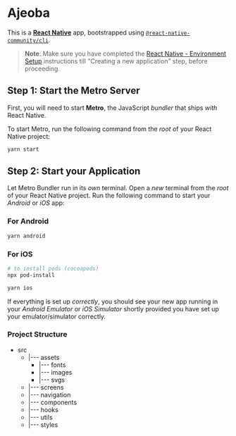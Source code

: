 # Ajeoba

This is a [**React Native**](https://reactnative.dev) app, bootstrapped using [`@react-native-community/cli`](https://github.com/react-native-community/cli).


>**Note**: Make sure you have completed the [React Native - Environment Setup](https://reactnative.dev/docs/environment-setup) instructions till "Creating a new application" step, before proceeding.

## Step 1: Start the Metro Server

First, you will need to start **Metro**, the JavaScript _bundler_ that ships _with_ React Native.

To start Metro, run the following command from the _root_ of your React Native project:

```bash
yarn start
```

## Step 2: Start your Application

Let Metro Bundler run in its _own_ terminal. Open a _new_ terminal from the _root_ of your React Native project. Run the following command to start your _Android_ or _iOS_ app:

### For Android

```bash
yarn android
```

### For iOS

```bash
# to install pods (cocoapods)
npx pod-install
```
```bash
yarn ios
```

If everything is set up _correctly_, you should see your new app running in your _Android Emulator_ or _iOS Simulator_ shortly provided you have set up your emulator/simulator correctly.

### Project Structure

- src
   -  |--- assets
      -   |--- fonts
      -   |--- images
      -   |--- svgs
   -  |--- screens
   -  |--- navigation
   -  |--- components
   -  |--- hooks
   -  |--- utils
   -  |--- styles
